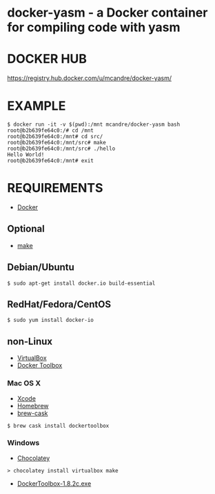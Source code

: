 # docker-yasm - a Docker container for compiling code with yasm

# DOCKER HUB

https://registry.hub.docker.com/u/mcandre/docker-yasm/

# EXAMPLE

```
$ docker run -it -v $(pwd):/mnt mcandre/docker-yasm bash
root@b2b639fe64c0:/# cd /mnt
root@b2b639fe64c0:/mnt# cd src/
root@b2b639fe64c0:/mnt/src# make
root@b2b639fe64c0:/mnt/src# ./hello
Hello World!
root@b2b639fe64c0:/mnt# exit
```

# REQUIREMENTS

* [Docker](https://www.docker.com/)

## Optional

* [make](http://www.gnu.org/software/make/)

## Debian/Ubuntu

```
$ sudo apt-get install docker.io build-essential
```

## RedHat/Fedora/CentOS

```
$ sudo yum install docker-io
```

## non-Linux

* [VirtualBox](https://www.virtualbox.org/)
* [Docker Toolbox](https://www.docker.com/toolbox)

### Mac OS X

* [Xcode](http://itunes.apple.com/us/app/xcode/id497799835?ls=1&mt=12)
* [Homebrew](http://brew.sh/)
* [brew-cask](http://caskroom.io/)

```
$ brew cask install dockertoolbox
```

### Windows

* [Chocolatey](https://chocolatey.org/)

```
> chocolatey install virtualbox make
```

* [DockerToolbox-1.8.2c.exe](https://github.com/docker/toolbox/releases/download/v1.8.2c/DockerToolbox-1.8.2c.exe)
